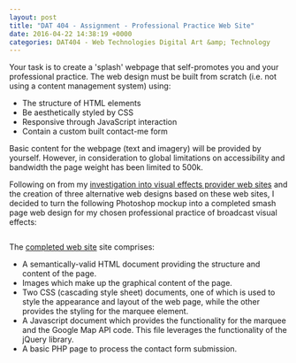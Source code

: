 ```yaml
---
layout: post
title: "DAT 404 - Assignment - Professional Practice Web Site"
date: 2016-04-22 14:38:19 +0000
categories: DAT404 - Web Technologies Digital Art &amp; Technology
---
```


<!-- wp:paragraph -->
<p>Your task is to create a 'splash' webpage that self-promotes you and your professional practice. The web design&nbsp;must be built from scratch (i.e. not using a content management system) using:</p>
<!-- /wp:paragraph -->

<!-- wp:list -->
<ul><!-- wp:list-item -->
<li>The structure of HTML elements</li>
<!-- /wp:list-item -->

<!-- wp:list-item -->
<li>Be aesthetically styled by CSS</li>
<!-- /wp:list-item -->

<!-- wp:list-item -->
<li>Responsive through JavaScript interaction</li>
<!-- /wp:list-item -->

<!-- wp:list-item -->
<li>Contain a custom built contact-me form</li>
<!-- /wp:list-item --></ul>
<!-- /wp:list -->

<!-- wp:paragraph -->
<p>Basic content for the webpage (text and imagery) will be provided by yourself. However, in consideration to global limitations on accessibility and bandwidth the page weight has been limited to 500k.</p>
<!-- /wp:paragraph -->

<!-- wp:paragraph -->
<p>Following on from my <a href="http://www.circleseven.co.uk/2016/03/29/dat-404-web-technologies-assignment-preparation/">investigation </a><a href="https://www.circleseven.co.uk/dat-404-web-technologies-assignment-preparation/">into visual effects provider web sites</a>&nbsp;and the creation of three alternative web designs based on these web sites, I decided to turn the following Photoshop mockup into a completed smash page web design for my chosen professional practice of broadcast visual effects:</p>
<!-- /wp:paragraph -->

<!-- wp:image {"id":599,"sizeSlug":"large","linkDestination":"media"} -->
<figure class="wp-block-image size-large"><a href="https://www.circleseven.co.uk/wp-content/uploads/2023/05/website_mockup.jpg"><img src="https://www.circleseven.co.uk/wp-content/uploads/2023/05/website_mockup-755x1024.jpg" alt="" class="wp-image-599"/></a></figure>
<!-- /wp:image -->

<!-- wp:paragraph -->
<p>The <a href="http://www.circleseven.co.uk/dat404" target="_blank" rel="noreferrer noopener">completed web site</a> site comprises:</p>
<!-- /wp:paragraph -->

<!-- wp:list -->
<ul><!-- wp:list-item -->
<li>A semantically-valid HTML document providing the structure and content of the page.</li>
<!-- /wp:list-item -->

<!-- wp:list-item -->
<li>Images which make up the graphical content of the page.</li>
<!-- /wp:list-item -->

<!-- wp:list-item -->
<li>Two CSS (cascading style sheet) documents, one of which is&nbsp;used to style the appearance and layout of the web page, while the other provides the styling for the marquee element.</li>
<!-- /wp:list-item -->

<!-- wp:list-item -->
<li>A Javascript document which provides the functionality for the marquee and the Google Map API code. This file leverages the functionality of the jQuery library.</li>
<!-- /wp:list-item -->

<!-- wp:list-item -->
<li>A basic PHP page to process the contact form submission.</li>
<!-- /wp:list-item --></ul>
<!-- /wp:list -->